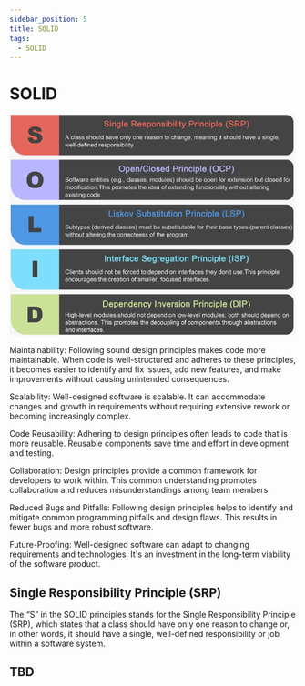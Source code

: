 ```yaml
---
sidebar_position: 5
title: SOLID
tags:
  - SOLID
---
```


# SOLID

![SOLID](./images/solid.png)


Maintainability: Following sound design principles makes code more maintainable. When code is well-structured and adheres to these principles, it becomes easier to identify and fix issues, add new features, and make improvements without causing unintended consequences.

Scalability: Well-designed software is scalable. It can accommodate changes and growth in requirements without requiring extensive rework or becoming increasingly complex.

Code Reusability: Adhering to design principles often leads to code that is more reusable. Reusable components save time and effort in development and testing.

Collaboration: Design principles provide a common framework for developers to work within. This common understanding promotes collaboration and reduces misunderstandings among team members.

Reduced Bugs and Pitfalls: Following design principles helps to identify and mitigate common programming pitfalls and design flaws. This results in fewer bugs and more robust software.

Future-Proofing: Well-designed software can adapt to changing requirements and technologies. It's an investment in the long-term viability of the software product.

## Single Responsibility Principle (SRP)
The “S” in the SOLID principles stands for the Single Responsibility Principle (SRP), which states that a class should have only one reason to change or, in other words, it should have a single, well-defined responsibility or job within a software system.

## TBD